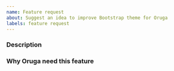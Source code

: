 ```yaml
---
name: Feature request
about: Suggest an idea to improve Bootstrap theme for Oruga
labels: feature request
---
```


<!-- PLEASE READ THE FOLLOWING INSTRUCTIONS -->

<!--
- It is recommended that you provide screenshots or code samples to demonstrate your issue.
- Use English for communication
-->

### Description

<!--Description of the feature-->

### Why Oruga need this feature

<!--Explain why Oruga needs it-->
